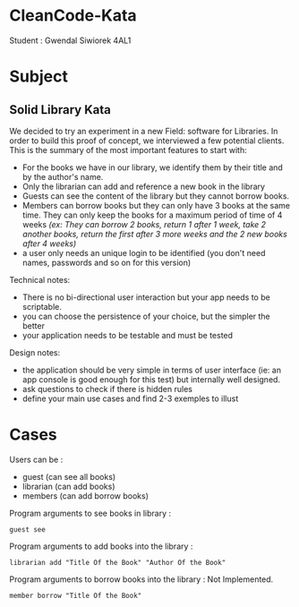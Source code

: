 # CleanCode-Kata
Student : Gwendal Siwiorek 4AL1

# Subject 
## Solid Library Kata

We decided to try an experiment in a new Field: software for Libraries.
In order to build this proof of concept, we interviewed a few potential clients.
This is the summary of the most important features to start with:

* For the books we have in our library, we identify them by their title and by
  the author's name.
* Only the librarian can add and reference a new book in the library
* Guests can see the content of the library but they cannot borrow books.
* Members can borrow books but they can only have 3 books at the same time.
  They can only keep the books for a maximum period of time of 4 weeks _(ex: They can
  borrow 2 books, return 1 after 1 week, take 2 another books, return the first
  after 3 more weeks and the 2 new books after 4 weeks)_
* a user only needs an unique login to be identified (you don't need names, passwords
  and so on for this version)
  
Technical notes:

- There is no bi-directional user interaction but your app needs to be scriptable.
- you can choose the persistence of your choice, but the simpler the better
- your application needs to be testable and must be tested

Design notes:

- the application should be very simple in terms of user interface (ie: an
  app console is good enough for this test) but internally well designed.
- ask questions to check if there is hidden rules
- define your main use cases and find 2-3 exemples to illust

# Cases

Users can be : 
* guest (can see all books) 
* librarian (can add books)
* members (can add borrow books)

Program arguments to see books in library :
```
guest see
```

Program arguments to add books into the library :
```
librarian add "Title Of the Book" "Author Of the Book"
```

Program arguments to borrow books into the library :
Not Implemented.
```
member borrow "Title Of the Book"
```